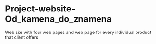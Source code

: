 # Project-website-Od_kamena_do_znamena
 Web site with four web pages and web page for every individual product that client offers
